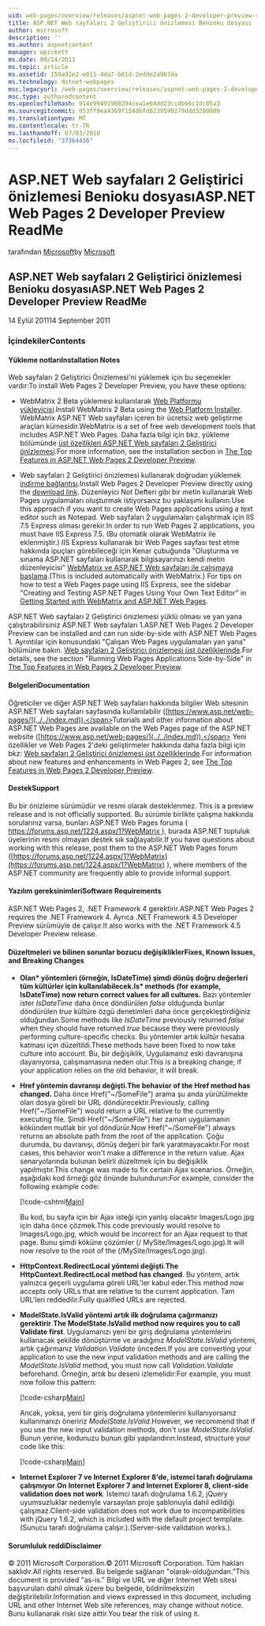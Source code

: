 ```yaml
---
uid: web-pages/overview/releases/aspnet-web-pages-2-developer-preview-readme
title: ASP.NET Web sayfaları 2 Geliştirici önizlemesi Benioku dosyası | Microsoft Docs
author: microsoft
description: ''
ms.author: aspnetcontent
manager: wpickett
ms.date: 09/14/2011
ms.topic: article
ms.assetid: 159a92e2-e011-4da7-b61d-2edde2a967da
ms.technology: dotnet-webpages
msc.legacyurl: /web-pages/overview/releases/aspnet-web-pages-2-developer-preview-readme
msc.type: authoredcontent
ms.openlocfilehash: 914e99491908294cea1e04dd23ccdb66c1dc05a3
ms.sourcegitcommit: 953ff9ea4369f154d6fd0239599279ddd3280009
ms.translationtype: MT
ms.contentlocale: tr-TR
ms.lasthandoff: 07/03/2018
ms.locfileid: "37364436"
---
```

<a name="aspnet-web-pages-2-developer-preview-readme"></a><span data-ttu-id="aeb66-102">ASP.NET Web sayfaları 2 Geliştirici önizlemesi Benioku dosyası</span><span class="sxs-lookup"><span data-stu-id="aeb66-102">ASP.NET Web Pages 2 Developer Preview ReadMe</span></span>
====================
<span data-ttu-id="aeb66-103">tarafından [Microsoft](https://github.com/microsoft)</span><span class="sxs-lookup"><span data-stu-id="aeb66-103">by [Microsoft](https://github.com/microsoft)</span></span>

## <a name="aspnet-web-pages-2-developer-preview-readme"></a><span data-ttu-id="aeb66-104">ASP.NET Web sayfaları 2 Geliştirici önizlemesi Benioku dosyası</span><span class="sxs-lookup"><span data-stu-id="aeb66-104">ASP.NET Web Pages 2 Developer Preview ReadMe</span></span>

<span data-ttu-id="aeb66-105">14 Eylül 2011</span><span class="sxs-lookup"><span data-stu-id="aeb66-105">14 September 2011</span></span>

### <a name="contents"></a><span data-ttu-id="aeb66-106">İçindekiler</span><span class="sxs-lookup"><span data-stu-id="aeb66-106">Contents</span></span>

#### <a id="_Toc303701284"></a>  <span data-ttu-id="aeb66-107">Yükleme notları</span><span class="sxs-lookup"><span data-stu-id="aeb66-107">Installation Notes</span></span>

<span data-ttu-id="aeb66-108">Web sayfaları 2 Geliştirici Önizlemesi'ni yüklemek için bu seçenekler vardır:</span><span class="sxs-lookup"><span data-stu-id="aeb66-108">To install Web Pages 2 Developer Preview, you have these options:</span></span>

- <span data-ttu-id="aeb66-109">WebMatrix 2 Beta yüklemesi kullanılarak [Web Platformu yükleyicisi](https://go.microsoft.com/fwlink/?LinkId=226883).</span><span class="sxs-lookup"><span data-stu-id="aeb66-109">Install WebMatrix 2 Beta using the [Web Platform Installer](https://go.microsoft.com/fwlink/?LinkId=226883).</span></span> <span data-ttu-id="aeb66-110">WebMatrix ASP.NET Web sayfaları içeren bir ücretsiz web geliştirme araçları kümesidir.</span><span class="sxs-lookup"><span data-stu-id="aeb66-110">WebMatrix is a set of free web development tools that includes ASP.NET Web Pages.</span></span> <span data-ttu-id="aeb66-111">Daha fazla bilgi için bkz. yükleme bölümünde [üst özellikleri ASP.NET Web sayfaları 2 Geliştirici önizlemesi](https://go.microsoft.com/fwlink/?LinkID=227824).</span><span class="sxs-lookup"><span data-stu-id="aeb66-111">For more information, see the installation section in [The Top Features in ASP.NET Web Pages 2 Developer Preview](https://go.microsoft.com/fwlink/?LinkID=227824).</span></span>

- <span data-ttu-id="aeb66-112">Web sayfaları 2 Geliştirici önizlemesi kullanarak doğrudan yüklemek [indirme bağlantısı](https://go.microsoft.com/fwlink/?LinkID=226335).</span><span class="sxs-lookup"><span data-stu-id="aeb66-112">Install Web Pages 2 Developer Preview directly using the [download link](https://go.microsoft.com/fwlink/?LinkID=226335).</span></span> <span data-ttu-id="aeb66-113">Düzenleyici Not Defteri gibi bir metin kullanarak Web Pages uygulamaları oluşturmak istiyorsanız bu yaklaşımı kullanın.</span><span class="sxs-lookup"><span data-stu-id="aeb66-113">Use this approach if you want to create Web Pages applications using a text editor such as Notepad.</span></span> <span data-ttu-id="aeb66-114">Web sayfaları 2 uygulamaları çalıştırmak için IIS 7.5 Express olması gerekir.</span><span class="sxs-lookup"><span data-stu-id="aeb66-114">In order to run Web Pages 2 applications, you must have IIS Express 7.5.</span></span> <span data-ttu-id="aeb66-115">(Bu otomatik olarak WebMatrix ile eklenmiştir.) IIS Express kullanarak bir Web Pages sayfası test etme hakkında ipuçları görebileceği için Kenar çubuğunda "Oluşturma ve sınama ASP.NET sayfaları kullanarak bilgisayarınızı kendi metin düzenleyicisi" [WebMatrix ve ASP.NET Web sayfaları ile çalışmaya başlama](https://go.microsoft.com/fwlink/?LinkId=202889).</span><span class="sxs-lookup"><span data-stu-id="aeb66-115">(This is included automatically with WebMatrix.) For tips on how to test a Web Pages page using IIS Express, see the sidebar "Creating and Testing ASP.NET Pages Using Your Own Text Editor" in [Getting Started with WebMatrix and ASP.NET Web Pages](https://go.microsoft.com/fwlink/?LinkId=202889).</span></span>

<span data-ttu-id="aeb66-116">ASP.NET Web sayfaları 2 Geliştirici önizlemesi yüklü olması ve yan yana çalıştırabilirsiniz ASP.NET Web sayfaları 1.</span><span class="sxs-lookup"><span data-stu-id="aeb66-116">ASP.NET Web Pages 2 Developer Preview can be installed and can run side-by-side with ASP.NET Web Pages 1.</span></span> <a id="a"></a><span data-ttu-id="aeb66-117">Ayrıntılar için konusundaki "Çalışan Web Pages uygulamaları yan yana" bölümüne bakın. [Web sayfaları 2 Geliştirici önizlemesi üst özelliklerinde](https://go.microsoft.com/fwlink/?LinkID=227824).</span><span class="sxs-lookup"><span data-stu-id="aeb66-117">For details, see the section "Running Web Pages Applications Side-by-Side" in [The Top Features in Web Pages 2 Developer Preview](https://go.microsoft.com/fwlink/?LinkID=227824).</span></span>

#### <a id="_Toc303701285"></a>  <span data-ttu-id="aeb66-118">Belgeleri</span><span class="sxs-lookup"><span data-stu-id="aeb66-118">Documentation</span></span>

<span data-ttu-id="aeb66-119">Öğreticiler ve diğer ASP.NET Web sayfaları hakkında bilgiler Web sitesinin ASP.NET Web sayfaları sayfasında kullanılabilir ([https://www.asp.net/web-pages/](../../index.md)).</span><span class="sxs-lookup"><span data-stu-id="aeb66-119">Tutorials and other information about ASP.NET Web Pages are available on the Web Pages page of the ASP.NET website ([https://www.asp.net/web-pages/](../../index.md)).</span></span> <span data-ttu-id="aeb66-120">Yeni özellikler ve Web Pages 2'deki geliştirmeler hakkında daha fazla bilgi için bkz: [Web sayfaları 2 Geliştirici önizlemesi üst özelliklerinde](https://go.microsoft.com/fwlink/?LinkID=227824).</span><span class="sxs-lookup"><span data-stu-id="aeb66-120">For information about new features and enhancements in Web Pages 2, see [The Top Features in Web Pages 2 Developer Preview](https://go.microsoft.com/fwlink/?LinkID=227824).</span></span>

#### <a id="_Toc303701286"></a>  <span data-ttu-id="aeb66-121">Destek</span><span class="sxs-lookup"><span data-stu-id="aeb66-121">Support</span></span>

<a id="_Toc209852135"></a><span data-ttu-id="aeb66-122"><a id="_Toc255833657"></a> Bu bir önizleme sürümüdür ve resmi olarak desteklenmez.</span><span class="sxs-lookup"><span data-stu-id="aeb66-122"><a id="_Toc255833657"></a> This is a preview release and is not officially supported.</span></span> <span data-ttu-id="aeb66-123">Bu sürümle birlikte çalışma hakkında sorularınız varsa, bunları ASP.NET Web Pages foruma ([ https://forums.asp.net/1224.aspx/1?WebMatrix ](https://forums.asp.net/1224.aspx/1?WebMatrix) ), burada ASP.NET topluluk üyelerinin resmi olmayan destek sık sağlayabilir.</span><span class="sxs-lookup"><span data-stu-id="aeb66-123">If you have questions about working with this release, post them to the ASP.NET Web Pages forum ([https://forums.asp.net/1224.aspx/1?WebMatrix](https://forums.asp.net/1224.aspx/1?WebMatrix) ), where members of the ASP.NET community are frequently able to provide informal support.</span></span>

#### <a id="_Toc303701287"></a>  <span data-ttu-id="aeb66-124">Yazılım gereksinimleri</span><span class="sxs-lookup"><span data-stu-id="aeb66-124">Software Requirements</span></span>

<span data-ttu-id="aeb66-125">ASP.NET Web Pages 2, .NET Framework 4 gerektirir.</span><span class="sxs-lookup"><span data-stu-id="aeb66-125">ASP.NET Web Pages 2 requires the .NET Framework 4.</span></span> <span data-ttu-id="aeb66-126">Ayrıca .NET Framework 4.5 Developer Preview sürümüyle de çalışır.</span><span class="sxs-lookup"><span data-stu-id="aeb66-126">It also works with the .NET Framework 4.5 Developer Preview release.</span></span>

<a id="_Toc303701288"></a><a id="_Breaking_Changes"></a>

#### <a name="fixes-known-issues-and-breaking-changes"></a><span data-ttu-id="aeb66-127">Düzeltmeleri ve bilinen sorunlar bozucu değişiklikler</span><span class="sxs-lookup"><span data-stu-id="aeb66-127">Fixes, Known Issues, and Breaking Changes</span></span>

<a id="_Toc224729061"></a><a id="_Toc238051347"></a>

- <span data-ttu-id="aeb66-128">**Olan\* yöntemleri (örneğin, IsDateTime) şimdi dönüş doğru değerleri tüm kültürler için kullanılabilecek.**</span><span class="sxs-lookup"><span data-stu-id="aeb66-128">**Is\* methods (for example, IsDateTime) now return correct values for all cultures.**</span></span> <span data-ttu-id="aeb66-129">Bazı yöntemler ister *IsDateTime* daha önce döndürülen *false* olduğunda bunlar döndürülen *true* kültüre özgü denetimleri daha önce gerçekleştirdiğiniz olduğundan.</span><span class="sxs-lookup"><span data-stu-id="aeb66-129">Some methods like *IsDateTime* previously returned *false* when they should have returned *true* because they were previously performing culture-specific checks.</span></span> <span data-ttu-id="aeb66-130">Bu yöntemler artık kültür hesaba katması için düzeltildi.</span><span class="sxs-lookup"><span data-stu-id="aeb66-130">These methods have been fixed to now take culture into account.</span></span> <span data-ttu-id="aeb66-131">Bu, bir değişiklik, Uygulamanız eski davranışına dayanıyorsa, çalışmamasına neden olur.</span><span class="sxs-lookup"><span data-stu-id="aeb66-131">This is a breaking change; if your application relies on the old behavior, it will break.</span></span>
- <span data-ttu-id="aeb66-132">**Href yöntemin davranışı değişti.**</span><span class="sxs-lookup"><span data-stu-id="aeb66-132">**The behavior of the Href method has changed.**</span></span> <span data-ttu-id="aeb66-133">Daha önce Href("~/SomeFile") arama şu anda yürütülmekte olan dosya göreli bir URL döndürecektir.</span><span class="sxs-lookup"><span data-stu-id="aeb66-133">Previously, calling Href("~/SomeFile") would return a URL relative to the currently executing file.</span></span> <span data-ttu-id="aeb66-134">Şimdi Href("~/SomeFile") her zaman uygulamanın kökünden mutlak bir yol döndürür.</span><span class="sxs-lookup"><span data-stu-id="aeb66-134">Now Href("~/SomeFile") always returns an absolute path from the root of the application.</span></span> <span data-ttu-id="aeb66-135">Çoğu durumda, bu davranışı, dönüş değeri bir fark yaratmayacaktır.</span><span class="sxs-lookup"><span data-stu-id="aeb66-135">For most cases, this behavior won't make a difference in the return value.</span></span> <span data-ttu-id="aeb66-136">Ajax senaryolarında bulunan belirli düzeltmek için bu değişiklik yapılmıştır.</span><span class="sxs-lookup"><span data-stu-id="aeb66-136">This change was made to fix certain Ajax scenarios.</span></span> <span data-ttu-id="aeb66-137">Örneğin, aşağıdaki kod örneği göz önünde bulundurun:</span><span class="sxs-lookup"><span data-stu-id="aeb66-137">For example, consider the following example code:</span></span> 

    [!code-cshtml[Main](aspnet-web-pages-2-developer-preview-readme/samples/sample1.cshtml)]

    <span data-ttu-id="aeb66-138">Bu kod, bu sayfa için bir Ajax isteği için yanlış olacaktır Images/Logo.jpg için daha önce çözmek.</span><span class="sxs-lookup"><span data-stu-id="aeb66-138">This code previously would resolve to Images/Logo.jpg, which would be incorrect for an Ajax request to that page.</span></span> <span data-ttu-id="aeb66-139">Bunu şimdi köküne çözümler (/ MySite/Images/Logo.jpg).</span><span class="sxs-lookup"><span data-stu-id="aeb66-139">It will now resolve to the root of the (/MySite/Images/Logo.jpg).</span></span>
- <span data-ttu-id="aeb66-140">**HttpContext.RedirectLocal yöntemi değişti**.</span><span class="sxs-lookup"><span data-stu-id="aeb66-140">**The HttpContext.RedirectLocal method has changed**.</span></span> <span data-ttu-id="aeb66-141">Bu yöntem, artık yalnızca geçerli uygulama göreli URL'ler kabul eder.</span><span class="sxs-lookup"><span data-stu-id="aeb66-141">This method now accepts only URLs that are relative to the current application.</span></span> <span data-ttu-id="aeb66-142">Tam URL'leri reddedilir.</span><span class="sxs-lookup"><span data-stu-id="aeb66-142">Fully qualified URLs are rejected.</span></span>
- <span data-ttu-id="aeb66-143">**ModelState.IsValid yöntemi artık ilk doğrulama çağırmanızı gerektirir**.</span><span class="sxs-lookup"><span data-stu-id="aeb66-143">**The ModelState.IsValid method now requires you to call Validate first**.</span></span> <span data-ttu-id="aeb66-144">Uygulamanızı yeni bir giriş doğrulama yöntemlerini kullanacak şekilde dönüştürme ve aradığınız *ModelState.IsValid* yöntemi, artık çağırmanız *Validation.Validate* önceden.</span><span class="sxs-lookup"><span data-stu-id="aeb66-144">If you are converting your application to use the new input validation methods and are calling the *ModelState.IsValid* method, you must now call *Validation.Validate* beforehand.</span></span> <span data-ttu-id="aeb66-145">Örneğin, artık bu deseni izlemelidir:</span><span class="sxs-lookup"><span data-stu-id="aeb66-145">For example, you must now follow this pattern:</span></span> 

    [!code-csharp[Main](aspnet-web-pages-2-developer-preview-readme/samples/sample2.cs)]

  <span data-ttu-id="aeb66-146">Ancak, yoksa, yeni bir giriş doğrulama yöntemlerini kullanıyorsanız kullanmanızı öneririz *ModelState.IsValid*.</span><span class="sxs-lookup"><span data-stu-id="aeb66-146">However, we recommend that if you use the new input validation methods, don't use *ModelState.IsValid*.</span></span> <span data-ttu-id="aeb66-147">Bunun yerine, kodunuzu bunun gibi yapılandırın:</span><span class="sxs-lookup"><span data-stu-id="aeb66-147">Instead, structure your code like this:</span></span> 

    [!code-csharp[Main](aspnet-web-pages-2-developer-preview-readme/samples/sample3.cs)]
- <span data-ttu-id="aeb66-148">**Internet Explorer 7 ve Internet Explorer 8'de, istemci tarafı doğrulama çalışmıyor**.</span><span class="sxs-lookup"><span data-stu-id="aeb66-148">**On Internet Explorer 7 and Internet Explorer 8, client-side validation does not work**.</span></span> <span data-ttu-id="aeb66-149">İstemci tarafı doğrulama 1.6.2, jQuery uyumsuzluklar nedeniyle varsayılan proje şablonuyla dahil edildiği çalışmaz.</span><span class="sxs-lookup"><span data-stu-id="aeb66-149">Client-side validation does not work due to incompatibilities with jQuery 1.6.2, which is included with the default project template.</span></span> <span data-ttu-id="aeb66-150">(Sunucu tarafı doğrulama çalışır.).</span><span class="sxs-lookup"><span data-stu-id="aeb66-150">(Server-side validation works.).</span></span>

#### <a id="_Toc303701289"></a>  <span data-ttu-id="aeb66-151">Sorumluluk reddi</span><span class="sxs-lookup"><span data-stu-id="aeb66-151">Disclaimer</span></span>

<span data-ttu-id="aeb66-152">© 2011 Microsoft Corporation.</span><span class="sxs-lookup"><span data-stu-id="aeb66-152">© 2011 Microsoft Corporation.</span></span> <span data-ttu-id="aeb66-153">Tüm hakları saklıdır.</span><span class="sxs-lookup"><span data-stu-id="aeb66-153">All rights reserved.</span></span> <span data-ttu-id="aeb66-154">Bu belgede sağlanan "olarak-olduğundan."</span><span class="sxs-lookup"><span data-stu-id="aeb66-154">This document is provided "as-is."</span></span> <span data-ttu-id="aeb66-155">Bilgi ve URL ve diğer Internet Web sitesi başvuruları dahil olmak üzere bu belgede, bildirilmeksizin değiştirilebilir.</span><span class="sxs-lookup"><span data-stu-id="aeb66-155">Information and views expressed in this document, including URL and other Internet Web site references, may change without notice.</span></span> <span data-ttu-id="aeb66-156">Bunu kullanarak riski size aittir.</span><span class="sxs-lookup"><span data-stu-id="aeb66-156">You bear the risk of using it.</span></span>
